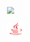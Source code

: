 
   <div align="start" >
    <img width="60%" src="https://github-readme-stats.vercel.app/api/top-langs/?username=misphyr&layout=compact&langs_count=7&theme=github_dark&include_all_commits=true&count_private=true"/>
  </div>


<div style="display: inline_block"><br>
  <img align="center" alt="JAVA" height="30" width="40" src="https://raw.githubusercontent.com/devicons/devicon/master/icons/java/java-plain.svg">
  
 
